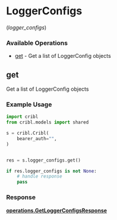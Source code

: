 # LoggerConfigs
(*logger_configs*)

### Available Operations

* [get](#get) - Get a list of LoggerConfig objects

## get

Get a list of LoggerConfig objects

### Example Usage

```python
import cribl
from cribl.models import shared

s = cribl.Cribl(
    bearer_auth="",
)


res = s.logger_configs.get()

if res.logger_configs is not None:
    # handle response
    pass
```


### Response

**[operations.GetLoggerConfigsResponse](../../models/operations/getloggerconfigsresponse.md)**

